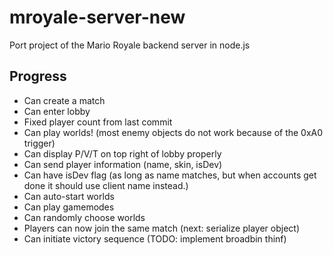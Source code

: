# mroyale-server-new
Port project of the Mario Royale backend server in node.js
## Progress
- Can create a match
- Can enter lobby
- Fixed player count from last commit
- Can play worlds! (most enemy objects do not work because of the 0xA0 trigger)
- Can display P/V/T on top right of lobby properly
- Can send player information (name, skin, isDev)
- Can have isDev flag (as long as name matches, but when accounts get done it should use client name instead.)
- Can auto-start worlds
- Can play gamemodes
- Can randomly choose worlds
- Players can now join the same match (next: serialize player object)
- Can initiate victory sequence (TODO: implement broadbin thinf)
